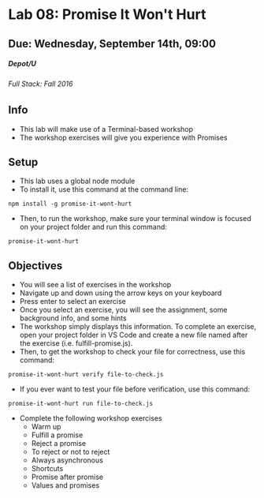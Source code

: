 # Lab 08: Promise It Won't Hurt
## Due: Wednesday, September 14th, 09:00
##### Depot/U 
###### Full Stack: Fall 2016

## Info
* This lab will make use of a Terminal-based workshop
* The workshop exercises will give you experience with Promises

## Setup
* This lab uses a global node module
* To install it, use this command at the command line:
```
npm install -g promise-it-wont-hurt
```
* Then, to run the workshop, make sure your terminal window is focused on your project folder and run this command:
```
promise-it-wont-hurt
```

## Objectives
* You will see a list of exercises in the workshop
* Navigate up and down using the arrow keys on your keyboard
* Press enter to select an exercise
* Once you select an exercise, you will see the assignment, some background info, and some hints
* The workshop simply displays this information. To complete an exercise, open your project folder in VS Code and create a new file named after the exercise (i.e. fulfill-promise.js).
* Then, to get the workshop to check your file for correctness, use this command:
```
promise-it-wont-hurt verify file-to-check.js
```
* If you ever want to test your file before verification, use this command:
```
promise-it-wont-hurt run file-to-check.js
```
* Complete the following workshop exercises
    * Warm up
    * Fulfill a promise
    * Reject a promise
    * To reject or not to reject
    * Always asynchronous
    * Shortcuts
    * Promise after promise
    * Values and promises
